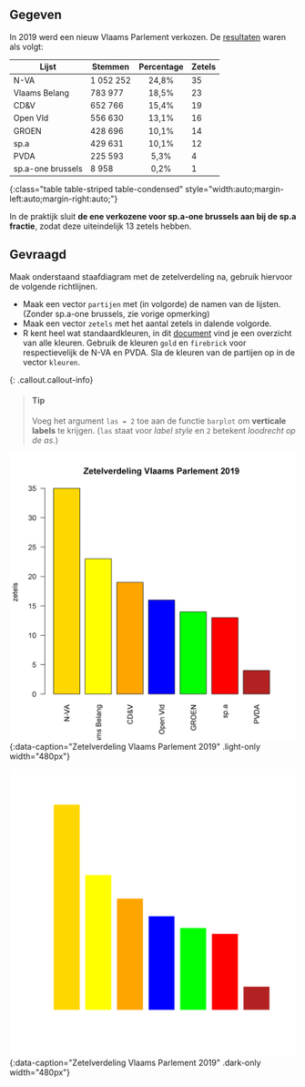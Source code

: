 
## Gegeven
In 2019 werd een nieuw Vlaams Parlement verkozen. De <a href="https://www.vlaanderenkiest.be/verkiezingen2019/#/parlement/02000" target="_blank">resultaten</a> waren als volgt:

| Lijst             | Stemmen   | Percentage    | Zetels    |
|-------------------|-----------|:-------------:|-----------|
| N-VA              | 1 052 252 | 24,8%         | 35        |
| Vlaams Belang     | 783 977   | 18,5%         | 23        |
| CD&V              | 652 766   | 15,4%         | 19        |
| Open Vld          | 556 630   | 13,1%         | 16        |
| GROEN             | 428 696   | 10,1%         | 14        |
| sp.a              | 429 631   | 10,1%         | 12        |
| PVDA              | 225 593   | 5,3%          | 4         |
| sp.a-one brussels | 8 958     | 0,2%          | 1         |
{:class="table table-striped table-condensed" style="width:auto;margin-left:auto;margin-right:auto;"}

In de praktijk sluit **de ene verkozene voor sp.a-one brussels aan bij de sp.a fractie**, zodat deze uiteindelijk 13 zetels hebben.

## Gevraagd

Maak onderstaand staafdiagram met de zetelverdeling na, gebruik hiervoor de volgende richtlijnen.

- Maak een vector `partijen` met (in volgorde) de namen van de lijsten. (Zonder sp.a-one brussels, zie vorige opmerking)
- Maak een vector `zetels` met het aantal zetels in dalende volgorde.
- R kent heel wat standaardkleuren, in dit <a href="http://www.stat.columbia.edu/~tzheng/files/Rcolor.pdf" target="_blank">document</a> vind je een overzicht van alle kleuren. Gebruik de kleuren `gold` en `firebrick` voor respectievelijk de N-VA en PVDA. Sla de kleuren van de partijen op in de vector `kleuren`.

{: .callout.callout-info}
>#### Tip
> Voeg het argument `las = 2` toe aan de functie `barplot` om **verticale labels** te krijgen. (`las` staat voor *label style* en `2` betekent *loodrecht op de as*.)

![Zetelverdeling Vlaams Parlement 2019](media/plot.png "Zetelverdeling Vlaams Parlement 2019."){:data-caption="Zetelverdeling Vlaams Parlement 2019" .light-only width="480px"}

![Zetelverdeling Vlaams Parlement 2019](media/plot_dark.png "Zetelverdeling Vlaams Parlement 2019."){:data-caption="Zetelverdeling Vlaams Parlement 2019" .dark-only width="480px"}